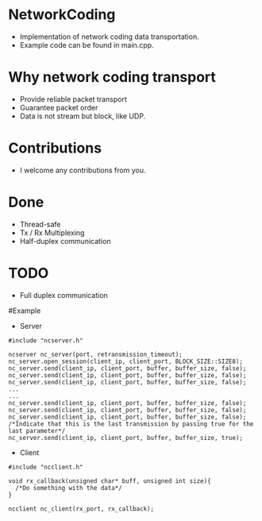 # NetworkCoding
  - Implementation of network coding data transportation.
  - Example code can be found in main.cpp.

# Why network coding transport
  - Provide reliable packet transport 
  - Guarantee packet order
  - Data is not stream but block, like UDP.

# Contributions
  - I welcome any contributions from you.

# Done
  - Thread-safe
  - Tx / Rx Multiplexing
  - Half-duplex communication

# TODO
  - Full duplex communication

#Example
  - Server
```
#include "ncserver.h"

ncserver nc_server(port, retransmission_timeout);
nc_server.open_session(client_ip, client_port, BLOCK_SIZE::SIZE8);
nc_server.send(client_ip, client_port, buffer, buffer_size, false);
nc_server.send(client_ip, client_port, buffer, buffer_size, false);
nc_server.send(client_ip, client_port, buffer, buffer_size, false);
...
...
nc_server.send(client_ip, client_port, buffer, buffer_size, false);
nc_server.send(client_ip, client_port, buffer, buffer_size, false);
nc_server.send(client_ip, client_port, buffer, buffer_size, false);
/*Indicate that this is the last transmission by passing true for the last parameter*/
nc_server.send(client_ip, client_port, buffer, buffer_size, true);
```
  - Client
```
#include "ncclient.h"

void rx_callback(unsigned char* buff, unsigned int size){
  /*Do something with the data*/
}

ncclient nc_client(rx_port, rx_callback);
```
